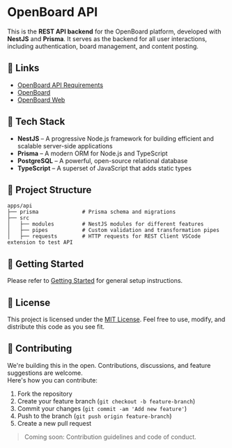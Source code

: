 # **OpenBoard API**

This is the **REST API backend** for the OpenBoard platform, developed with **NestJS** and **Prisma**. It serves as the backend for all user interactions, including authentication, board management, and content posting.

## 🔗 Links

- [OpenBoard API Requirements](api-requirements.md)
- [OpenBoard](../../README.md)
- [OpenBoard Web](../web/README.md)

## 🧰 Tech Stack

- **NestJS** – A progressive Node.js framework for building efficient and scalable server-side applications
- **Prisma** – A modern ORM for Node.js and TypeScript
- **PostgreSQL** – A powerful, open-source relational database
- **TypeScript** – A superset of JavaScript that adds static types

## 📁 Project Structure

```
apps/api
├── prisma              # Prisma schema and migrations
├── src
│   ├── modules         # NestJS modules for different features
│   ├── pipes           # Custom validation and transformation pipes
│   ├── requests        # HTTP requests for REST Client VSCode extension to test API
```

## 🚀 Getting Started

Please refer to [Getting Started](../../README.md#-getting-started) for general setup instructions.

## 📝 License

This project is licensed under the [MIT License](https://opensource.org/licenses/MIT). Feel free to use, modify, and distribute this code as you see fit.

## 🤝 Contributing

We're building this in the open. Contributions, discussions, and feature suggestions are welcome.  
Here's how you can contribute:

1. Fork the repository
2. Create your feature branch (`git checkout -b feature-branch`)
3. Commit your changes (`git commit -am 'Add new feature'`)
4. Push to the branch (`git push origin feature-branch`)
5. Create a new pull request

> Coming soon: Contribution guidelines and code of conduct.
